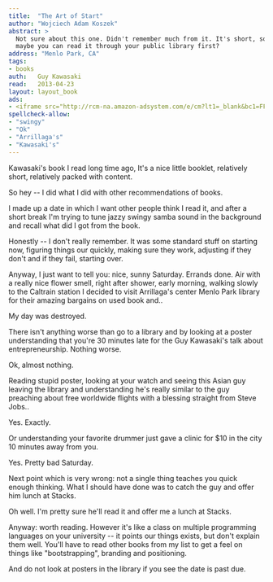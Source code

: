 ```yaml
---
title:	"The Art of Start"
author: "Wojciech Adam Koszek"
abstract: >
  Not sure about this one. Didn't remember much from it. It's short, so
  maybe you can read it through your public library first?
address: "Menlo Park, CA"
tags:
- books
auth:	Guy Kawasaki
read:	2013-04-23
layout: layout_book
ads:
- <iframe src="http://rcm-na.amazon-adsystem.com/e/cm?lt1=_blank&bc1=FFFFFF&IS2=1&npa=1&bg1=FFFFFF&fc1=000000&lc1=FF0000&t=wkoszek-20&o=1&p=8&l=as4&m=amazon&f=ifr&ref=ss_til&asins=1591840562" style="width:120px;height:240px;" scrolling="no" marginwidth="0" marginheight="0" frameborder="0"></iframe>
spellcheck-allow:
- "swingy"
- "Ok"
- "Arrillaga's"
- "Kawasaki's"
---
```


Kawasaki's book I read long time ago, It's a nice little booklet, relatively
short, relatively packed with content.

So hey -- I did what I did with other recommendations of books.

I made up a date in which I want other people think I read it, and after a
short break I'm trying to tune jazzy swingy samba sound in the background
and recall what did I got from the book.

Honestly -- I don't really remember. It was some standard stuff on starting
now, figuring things our quickly, making sure they work, adjusting if they
don't and if they fail, starting over.

Anyway, I just want to tell you: nice, sunny Saturday. Errands done. Air
with a really nice flower smell, right after shower, early morning,
walking slowly to the Caltrain station I decided to visit Arrillaga's center
Menlo Park library for their amazing bargains on used book and..

My day was destroyed.

There isn't anything worse than go to a library and by looking at a poster
understanding that you're 30 minutes late for the Guy Kawasaki's talk about
entrepreneurship. Nothing worse.

Ok, almost nothing.

Reading stupid poster, looking at your watch and seeing this Asian guy
leaving the library and understanding he's really similar to the guy
preaching about free worldwide flights with a blessing straight from Steve
Jobs..

Yes. Exactly.

Or understanding your favorite drummer just gave a clinic for $10 in the
city 10 minutes away from you.

Yes. Pretty bad Saturday.

Next point which is very wrong: not a single thing teaches you quick
enough thinking. What I should have done was to catch the guy and offer him
lunch at Stacks.

Oh well. I'm pretty sure he'll read it and offer me a lunch at Stacks.

Anyway: worth reading. However it's like a class on multiple programming
languages on your university -- it points our things exists, but don't
explain them well. You'll have to read other books from my list to get a
feel on things like "bootstrapping", branding and positioning.

And do not look at posters in the library if you see the date is past due.

